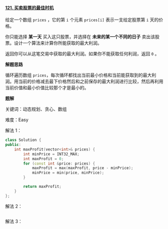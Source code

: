 #### [121. 买卖股票的最佳时机](https://leetcode.cn/problems/best-time-to-buy-and-sell-stock/)

给定一个数组 `prices` ，它的第 `i` 个元素 `prices[i]` 表示一支给定股票第 `i` 天的价格。

你只能选择 **某一天** 买入这只股票，并选择在 **未来的某一个不同的日子** 卖出该股票。设计一个算法来计算你所能获取的最大利润。

返回你可以从这笔交易中获取的最大利润。如果你不能获取任何利润，返回 `0` 。

**解题思路**

循环遍历数组 `prices`，每次循环都找出当前最小价格和当前能获取到的最大利润。用当前的价格减去最下价格然后和之前保存的最大利润进行比较，然后再利用当前价值和最小价值比较那个才是最小的。

**题解**

关键词：动态规划、贪心、数组

难度：Easy

解法 1：

```c++
class Solution {
public:
    int maxProfit(vector<int>& prices) {
        int minPrice = INT32_MAX;
        int maxProfit = 0;
        for (const int &price: prices) {
            maxProfit = max(maxProfit, price - minPrice);
            minPrice = min(price, minPrice);
        }

        return maxProfit;
    }
};
```

解法 2：

```c++

```

解法 3：

```c++

```

